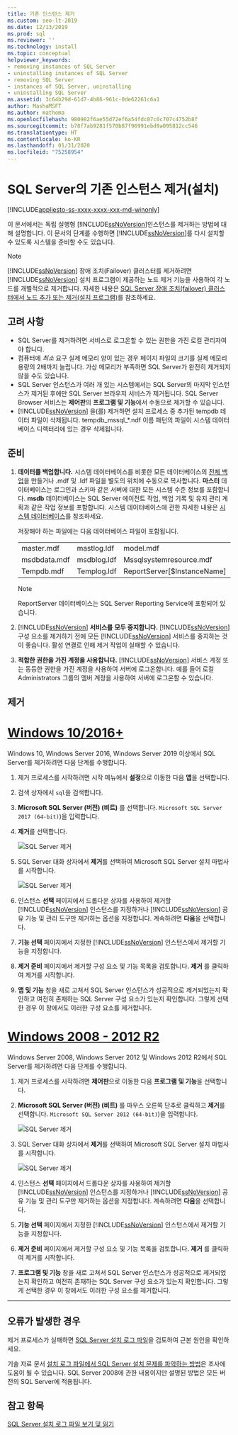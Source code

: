 ```yaml
---
title: 기존 인스턴스 제거
ms.custom: seo-lt-2019
ms.date: 12/13/2019
ms.prod: sql
ms.reviewer: ''
ms.technology: install
ms.topic: conceptual
helpviewer_keywords:
- removing instances of SQL Server
- uninstalling instances of SQL Server
- removing SQL Server
- instances of SQL Server, uninstalling
- uninstalling SQL Server
ms.assetid: 3c64b29d-61d7-4b86-961c-0de62261c6a1
author: MashaMSFT
ms.author: mathoma
ms.openlocfilehash: 980982f6ae55d72ef6a54fdc07c0c707c4752b8f
ms.sourcegitcommit: b78f7ab9281f570b87f96991ebd9a095812cc546
ms.translationtype: HT
ms.contentlocale: ko-KR
ms.lasthandoff: 01/31/2020
ms.locfileid: "75258954"
---
```

# <a name="uninstall-an-existing-instance-of-sql-server-setup"></a>SQL Server의 기존 인스턴스 제거(설치)
[!INCLUDE[appliesto-ss-xxxx-xxxx-xxx-md-winonly](../../includes/appliesto-ss-xxxx-xxxx-xxx-md-winonly.md)]

  이 문서에서는 독립 실행형 [!INCLUDE[ssNoVersion](../../includes/ssnoversion-md.md)]인스턴스를 제거하는 방법에 대해 설명합니다. 이 문서의 단계를 수행하면 [!INCLUDE[ssNoVersion](../../includes/ssnoversion-md.md)]를 다시 설치할 수 있도록 시스템을 준비할 수도 있습니다.  
  
 > [!NOTE]
 > [!INCLUDE[ssNoVersion](../../includes/ssnoversion-md.md)] 장애 조치(Failover) 클러스터를 제거하려면 [!INCLUDE[ssNoVersion](../../includes/ssnoversion-md.md)] 설치 프로그램이 제공하는 노드 제거 기능을 사용하여 각 노드를 개별적으로 제거합니다. 자세한 내용은 [SQL Server 장애 조치(failover) 클러스터에서 노드 추가 또는 제거&#40;설치 프로그램&#41;](../../sql-server/failover-clusters/install/add-or-remove-nodes-in-a-sql-server-failover-cluster-setup.md)를 참조하세요.  

## <a name="considerations"></a>고려 사항

- SQL Server를 제거하려면 서비스로 로그온할 수 있는 권한을 가진 로컬 관리자여야 합니다. 
- 컴퓨터에 *최소* 요구 실제 메모리 양이 있는 경우 페이지 파일의 크기를 실제 메모리 용량의 2배까지 늘립니다. 가상 메모리가 부족하면 SQL Server가 완전히 제거되지 않을 수도 있습니다. 
- SQL Server 인스턴스가 여러 개 있는 시스템에서는 SQL Server의 마지막 인스턴스가 제거된 후에만 SQL Server 브라우저 서비스가 제거됩니다. SQL Server Browser 서비스는 **제어판**의 **프로그램 및 기능**에서 수동으로 제거할 수 있습니다. 
- [!INCLUDE[ssNoVersion](../../includes/ssnoversion-md.md)] 을(를) 제거하면 설치 프로세스 중 추가된 tempdb 데이터 파일이 삭제됩니다. tempdb_mssql_*.ndf 이름 패턴의 파일이 시스템 데이터베이스 디렉터리에 있는 경우 삭제됩니다. 
  

  
## <a name="prepare"></a>준비  
  
1.  **데이터를 백업합니다.** 시스템 데이터베이스를 비롯한 모든 데이터베이스의 [전체 백업](../../relational-databases/backup-restore/create-a-full-database-backup-sql-server.md)을 만들거나 .mdf 및 .ldf 파일을 별도의 위치에 수동으로 복사합니다. **마스터** 데이터베이스는 로그인과 스키마 같은 서버에 대한 모든 시스템 수준 정보를 포함합니다. **msdb** 데이터베이스는 SQL Server 에이전트 작업, 백업 기록 및 유지 관리 계획과 같은 작업 정보를 포함합니다. 시스템 데이터베이스에 관한 자세한 내용은 [시스템 데이터베이스](../../relational-databases/backup-restore/back-up-and-restore-of-system-databases-sql-server.md)를 참조하세요. 
  
    저장해야 하는 파일에는 다음 데이터베이스 파일이 포함됩니다.  

    |             |            |           |            |
    | :---------- | :--------- |:--------- | :--------- |
    | master.mdf  | mastlog.ldf| model.mdf | modellog.ldf| 
    | msdbdata.mdf| msdblog.ldf| Mssqlsystemresource.mdf | Mssqlsustemresource.ldf |
    | Tempdb.mdf | Templog.ldf|  ReportServer[$InstanceName] | ReportServer[$InstanceName]TempDB| 

    > [!NOTE]
    > ReportServer 데이터베이스는 SQL Server Reporting Service에 포함되어 있습니다.   

 
1.  [!INCLUDE[ssNoVersion](../../includes/ssnoversion-md.md)] **서비스를** **모두 중지합니다.** [!INCLUDE[ssNoVersion](../../includes/ssnoversion-md.md)] 구성 요소를 제거하기 전에 모든 [!INCLUDE[ssNoVersion](../../includes/ssnoversion-md.md)] 서비스를 중지하는 것이 좋습니다. 활성 연결로 인해 제거 작업이 실패할 수 있습니다.  
  
1.  **적합한 권한을 가진 계정을 사용합니다.** [!INCLUDE[ssNoVersion](../../includes/ssnoversion-md.md)] 서비스 계정 또는 동등한 권한을 가진 계정을 사용하여 서버에 로그온합니다. 예를 들어 로컬 Administrators 그룹의 멤버 계정을 사용하여 서버에 로그온할 수 있습니다.  
  
## <a name="uninstall"></a>제거 

# <a name="windows-10--2016-"></a>[Windows 10/2016+](#tab/Windows10)

Windows 10, Windows Server 2016, Windows Server 2019 이상에서 SQL Server를 제거하려면 다음 단계를 수행합니다. 

1. 제거 프로세스를 시작하려면 시작 메뉴에서 **설정**으로 이동한 다음 **앱**을 선택합니다. 
1. 검색 상자에서 `sql`을 검색합니다. 
1. **Microsoft SQL Server (버전) (비트)** 를 선택합니다. `Microsoft SQL Server 2017 (64-bit)`)을 입력합니다.
1. **제거**를 선택합니다.
 
    ![SQL Server 제거](media/uninstall-an-existing-instance-of-sql-server-setup/uninstall-sql-server-windows-10.png)

1. SQL Server 대화 상자에서 **제거**를 선택하여 Microsoft SQL Server 설치 마법사를 시작합니다. 

    ![SQL Server 제거](media/uninstall-an-existing-instance-of-sql-server-setup/remove-sql-2017.png)
  
1.  인스턴스 **선택** 페이지에서 드롭다운 상자를 사용하여 제거할 [!INCLUDE[ssNoVersion](../../includes/ssnoversion-md.md)] 인스턴스를 지정하거나 [!INCLUDE[ssNoVersion](../../includes/ssnoversion-md.md)] 공유 기능 및 관리 도구만 제거하는 옵션을 지정합니다. 계속하려면 **다음**을 선택합니다.  
  
1.  **기능 선택** 페이지에서 지정한 [!INCLUDE[ssNoVersion](../../includes/ssnoversion-md.md)] 인스턴스에서 제거할 기능을 지정합니다.  
  
1.  **제거 준비** 페이지에서 제거할 구성 요소 및 기능 목록을 검토합니다. **제거** 를 클릭하여 제거를 시작합니다.  
 
1. **앱 및 기능** 창을 새로 고쳐서 SQL Server 인스턴스가 성공적으로 제거되었는지 확인하고 여전히 존재하는 SQL Server 구성 요소가 있는지 확인합니다. 그렇게 선택한 경우 이 창에서도 이러한 구성 요소를 제거합니다. 

# <a name="windows-2008---2012-r2"></a>[Windows 2008 - 2012 R2](#tab/windows2012)

Windows Server 2008, Windows Server 2012 및 Windows 2012 R2에서 SQL Server를 제거하려면 다음 단계를 수행합니다. 

1. 제거 프로세스를 시작하려면 **제어판**으로 이동한 다음 **프로그램 및 기능**을 선택합니다.
1. **Microsoft SQL Server (버전) (비트)** 를 마우스 오른쪽 단추로 클릭하고 **제거**를 선택합니다. `Microsoft SQL Server 2012 (64-bit)`)을 입력합니다.  
  
    ![SQL Server 제거](media/uninstall-an-existing-instance-of-sql-server-setup/uninstall-sql-server-windows-2012.png)

1. SQL Server 대화 상자에서 **제거**를 선택하여 Microsoft SQL Server 설치 마법사를 시작합니다. 

    ![SQL Server 제거](media/uninstall-an-existing-instance-of-sql-server-setup/remove-sql-2012.png)
  
1.  인스턴스 **선택** 페이지에서 드롭다운 상자를 사용하여 제거할 [!INCLUDE[ssNoVersion](../../includes/ssnoversion-md.md)] 인스턴스를 지정하거나 [!INCLUDE[ssNoVersion](../../includes/ssnoversion-md.md)] 공유 기능 및 관리 도구만 제거하는 옵션을 지정합니다. 계속하려면 **다음**을 선택합니다.  
  
1.  **기능 선택** 페이지에서 지정한 [!INCLUDE[ssNoVersion](../../includes/ssnoversion-md.md)] 인스턴스에서 제거할 기능을 지정합니다.  
  
1.  **제거 준비** 페이지에서 제거할 구성 요소 및 기능 목록을 검토합니다. **제거** 를 클릭하여 제거를 시작합니다.  
 
1. **프로그램 및 기능** 창을 새로 고쳐서 SQL Server 인스턴스가 성공적으로 제거되었는지 확인하고 여전히 존재하는 SQL Server 구성 요소가 있는지 확인합니다. 그렇게 선택한 경우 이 창에서도 이러한 구성 요소를 제거합니다. 

---

  
## <a name="in-the-event-of-failure"></a>오류가 발생한 경우  

제거 프로세스가 실패하면 [SQL Server 설치 로그 파일](../../database-engine/install-windows/view-and-read-sql-server-setup-log-files.md)을 검토하여 근본 원인을 확인하세요. 

기술 자료 문서 [설치 로그 파일에서 SQL Server 설치 문제를 파악하는 방법](https://support.microsoft.com/kb/955396/en-us)은 조사에 도움이 될 수 있습니다. SQL Server 2008에 관한 내용이지만 설명된 방법은 모든 버전의 SQL Server에 적용됩니다. 

  
## <a name="see-also"></a>참고 항목  
 [SQL Server 설치 로그 파일 보기 및 읽기](../../database-engine/install-windows/view-and-read-sql-server-setup-log-files.md)  
  
  
